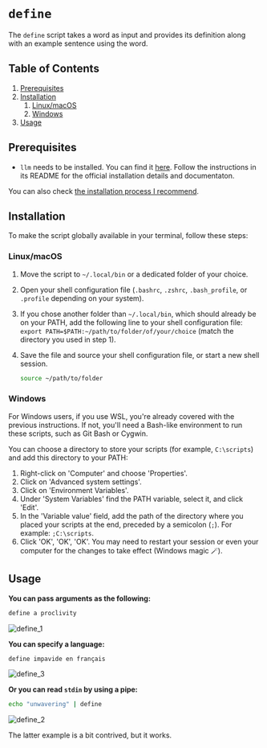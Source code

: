 # `define`

The `define` script takes a word as input and provides its definition along with an example sentence using the word.

<!-- TOC -->
## Table of Contents

1. [Prerequisites](#prerequisites)
1. [Installation](#installation)
    1. [Linux/macOS](#linuxmacos)
    1. [Windows](#windows)
1. [Usage](#usage)
<!-- /TOC -->

## Prerequisites

* `llm` needs to be installed. You can find it [here](https://github.com/simonw/llm). Follow the instructions in its README for the official installation details and documentaton.

You can also check [the installation process I recommend](https://github.com/sderev/llm-toolbox#install-llm-with-pipx).

## Installation

To make the script globally available in your terminal, follow these steps:

### Linux/macOS

1. Move the script to `~/.local/bin` or a dedicated folder of your choice.
1. Open your shell configuration file (`.bashrc`, `.zshrc`, `.bash_profile`, or `.profile` depending on your system).
1. If you chose another folder than `~/.local/bin`, which should already be on your PATH, add the following line to your shell configuration file: `export PATH=$PATH:~/path/to/folder/of/your/choice` (match the directory you used in step 1).
1. Save the file and source your shell configuration file, or start a new shell session.

    ```bash
    source ~/path/to/folder
    ```

### Windows

For Windows users, if you use WSL, you're already covered with the previous instructions. If not, you'll need a Bash-like environment to run these scripts, such as Git Bash or Cygwin. 

You can choose a directory to store your scripts (for example, `C:\scripts`) and add this directory to your PATH:

1. Right-click on 'Computer' and choose 'Properties'.
1. Click on 'Advanced system settings'.
1. Click on 'Environment Variables'.
1. Under 'System Variables' find the PATH variable, select it, and click 'Edit'.
1. In the 'Variable value' field, add the path of the directory where you placed your scripts at the end, preceded by a semicolon (`;`). For example: `;C:\scripts`.
1. Click 'OK', 'OK', 'OK'. You may need to restart your session or even your computer for the changes to take effect (Windows magic 🪄).

## Usage

**You can pass arguments as the following:**

```bash
define a proclivity
```

![define_1](https://github.com/sderev/llm-toolbox/assets/24412384/ec7b43b3-8a4f-4286-8968-6ecf95f925ef)

**You can specify a language:**

```bash
define impavide en français
```

![define_3](https://github.com/sderev/llm-toolbox/assets/24412384/606b68c2-43c6-41db-96d7-e1e7828b8421)

**Or you can read `stdin` by using a pipe:**

```bash
echo "unwavering" | define
```

![define_2](https://github.com/sderev/llm-toolbox/assets/24412384/315cbe8f-2065-4a71-9bb3-a683cb3336f3)

The latter example is a bit contrived, but it works.
